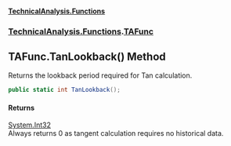 #### [TechnicalAnalysis\.Functions](Atypical.TechnicalAnalysis.Functions.md 'Atypical\.TechnicalAnalysis\.Functions')
### [TechnicalAnalysis\.Functions](Atypical.TechnicalAnalysis.Functions.md#TechnicalAnalysis.Functions 'TechnicalAnalysis\.Functions').[TAFunc](TAFunc.md 'TechnicalAnalysis\.Functions\.TAFunc')

## TAFunc\.TanLookback\(\) Method

Returns the lookback period required for Tan calculation\.

```csharp
public static int TanLookback();
```

#### Returns
[System\.Int32](https://docs.microsoft.com/en-us/dotnet/api/System.Int32 'System\.Int32')  
Always returns 0 as tangent calculation requires no historical data\.